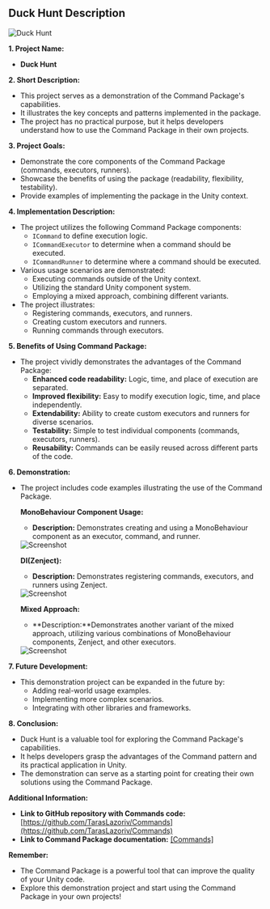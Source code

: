 ## Duck Hunt Description

![Duck Hunt](https://s3.gifyu.com/images/bSgFP.gif)


**1. Project Name:**

* **Duck Hunt**

**2. Short Description:**

* This project serves as a demonstration of the Command Package's capabilities.
* It illustrates the key concepts and patterns implemented in the package.
* The project has no practical purpose, but it helps developers understand how to use the Command Package in their own projects.

**3. Project Goals:**

* Demonstrate the core components of the Command Package (commands, executors, runners).
* Showcase the benefits of using the package (readability, flexibility, testability).
* Provide examples of implementing the package in the Unity context.

**4. Implementation Description:**

* The project utilizes the following Command Package components:
    * `ICommand` to define execution logic.
    * `ICommandExecutor` to determine when a command should be executed.
    * `ICommandRunner` to determine where a command should be executed.
* Various usage scenarios are demonstrated:
    * Executing commands outside of the Unity context.
    * Utilizing the standard Unity component system.
    * Employing a mixed approach, combining different variants.
* The project illustrates:
    * Registering commands, executors, and runners.
    * Creating custom executors and runners.
    * Running commands through executors.

**5. Benefits of Using Command Package:**

* The project vividly demonstrates the advantages of the Command Package:
    * **Enhanced code readability:** Logic, time, and place of execution are separated.
    * **Improved flexibility:** Easy to modify execution logic, time, and place independently.
    * **Extendability:** Ability to create custom executors and runners for diverse scenarios.
    * **Testability:** Simple to test individual components (commands, executors, runners).
    * **Reusability:** Commands can be easily reused across different parts of the code.

**6. Demonstration:**

* The project includes code examples illustrating the use of the Command Package.

    **MonoBehaviour Component Usage:**
    * **Description:** Demonstrates creating and using a MonoBehaviour component as an executor, command, and runner.
   <img src="https://i.ibb.co/ZYskhnj/Screenshot-1.png" alt="Screenshot">


    **DI(Zenject):**  
    * **Description:** Demonstrates registering commands, executors, and runners using Zenject.
   <img src="https://i.ibb.co/9TL8NW7/Screenshot-2.png" alt="Screenshot">

    **Mixed Approach:**
    * **Description:**Demonstrates another variant of the mixed approach, utilizing various combinations of MonoBehaviour components, Zenject, and other executors.
     <img src="https://i.ibb.co/KG2FJYT/Screenshot-3.png" alt="Screenshot">
    
**7. Future Development:**

* This demonstration project can be expanded in the future by:
    * Adding real-world usage examples.
    * Implementing more complex scenarios.
    * Integrating with other libraries and frameworks.

**8. Conclusion:**

* Duck Hunt is a valuable tool for exploring the Command Package's capabilities.
* It helps developers grasp the advantages of the Command pattern and its practical application in Unity.
* The demonstration can serve as a starting point for creating their own solutions using the Command Package.

**Additional Information:**

* **Link to GitHub repository with Сommands code:** [https://github.com/TarasLazoriv/Commands](https://github.com/TarasLazoriv/Commands)
* **Link to Command Package documentation:** [[Commands]](https://github.com/TarasLazoriv/Commands/blob/master/README.md)

**Remember:**

* The Command Package is a powerful tool that can improve the quality of your Unity code.
* Explore this demonstration project and start using the Command Package in your own projects!
